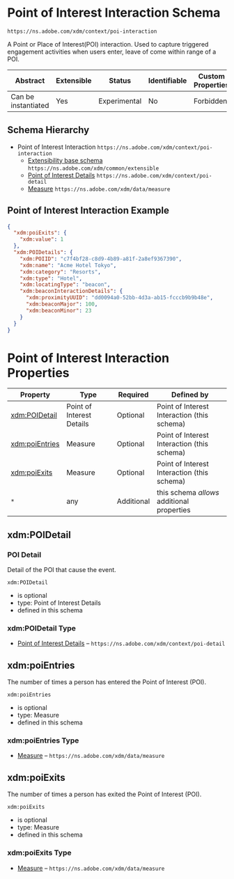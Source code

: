 
# Point of Interest Interaction Schema

```
https://ns.adobe.com/xdm/context/poi-interaction
```

A Point or Place of Interest(POI) interaction. Used to capture triggered engagement activities when users enter, leave of come within range of a POI.

| Abstract | Extensible | Status | Identifiable | Custom Properties | Additional Properties | Defined In |
|----------|------------|--------|--------------|-------------------|-----------------------|------------|
| Can be instantiated | Yes | Experimental | No | Forbidden | Permitted | [context/poi-interaction.schema.json](context/poi-interaction.schema.json) |
## Schema Hierarchy

* Point of Interest Interaction `https://ns.adobe.com/xdm/context/poi-interaction`
  * [Extensibility base schema](../common/extensible.schema.md) `https://ns.adobe.com/xdm/common/extensible`
  * [Point of Interest Details](poi-detail.schema.md) `https://ns.adobe.com/xdm/context/poi-detail`
  * [Measure](../data/measure.schema.md) `https://ns.adobe.com/xdm/data/measure`


## Point of Interest Interaction Example
```json
{
  "xdm:poiExits": {
    "xdm:value": 1
  },
  "xdm:POIDetails": {
    "xdm:POIID": "c7f4bf28-c8d9-4b89-a81f-2a8ef9367390",
    "xdm:name": "Acme Hotel Tokyo",
    "xdm:category": "Resorts",
    "xdm:type": "Hotel",
    "xdm:locatingType": "beacon",
    "xdm:beaconInteractionDetails": {
      "xdm:proximityUUID": "dd0094a0-52bb-4d3a-ab15-fcccb9b9b48e",
      "xdm:beaconMajor": 100,
      "xdm:beaconMinor": 23
    }
  }
}
```

# Point of Interest Interaction Properties

| Property | Type | Required | Defined by |
|----------|------|----------|------------|
| [xdm:POIDetail](#xdmpoidetail) | Point of Interest Details | Optional | Point of Interest Interaction (this schema) |
| [xdm:poiEntries](#xdmpoientries) | Measure | Optional | Point of Interest Interaction (this schema) |
| [xdm:poiExits](#xdmpoiexits) | Measure | Optional | Point of Interest Interaction (this schema) |
| `*` | any | Additional | this schema *allows* additional properties |

## xdm:POIDetail
### POI Detail

Detail of the POI that cause the event.

`xdm:POIDetail`
* is optional
* type: Point of Interest Details
* defined in this schema

### xdm:POIDetail Type


* [Point of Interest Details](poi-detail.schema.md) – `https://ns.adobe.com/xdm/context/poi-detail`





## xdm:poiEntries

The number of times a person has entered the Point of Interest (POI).

`xdm:poiEntries`
* is optional
* type: Measure
* defined in this schema

### xdm:poiEntries Type


* [Measure](../data/measure.schema.md) – `https://ns.adobe.com/xdm/data/measure`





## xdm:poiExits

The number of times a person has exited the Point of Interest (POI).

`xdm:poiExits`
* is optional
* type: Measure
* defined in this schema

### xdm:poiExits Type


* [Measure](../data/measure.schema.md) – `https://ns.adobe.com/xdm/data/measure`




